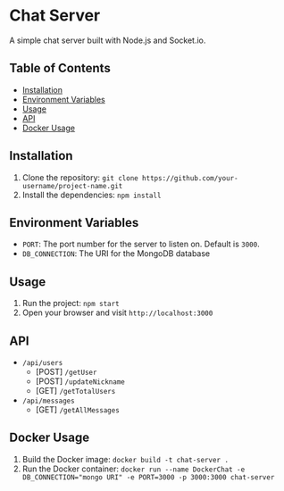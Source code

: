 # Chat Server

A simple chat server built with Node.js and Socket.io.

## Table of Contents

- [Installation](#installation)
- [Environment Variables](#environment-variables)
- [Usage](#usage)
- [API](#api)
- [Docker Usage](#docker-usage)

## Installation

1. Clone the repository: `git clone https://github.com/your-username/project-name.git`
2. Install the dependencies: `npm install`

## Environment Variables

- `PORT`: The port number for the server to listen on. Default is `3000`.
- `DB_CONNECTION`: The URI for the MongoDB database

## Usage

1. Run the project: `npm start`
2. Open your browser and visit `http://localhost:3000`

## API

- `/api/users`
  - [POST] `/getUser`
  - [POST] `/updateNickname`
  - [GET] `/getTotalUsers`
- `/api/messages`
  - [GET] `/getAllMessages`

## Docker Usage

1. Build the Docker image: `docker build -t chat-server .`
2. Run the Docker container: `docker run --name DockerChat -e DB_CONNECTION="mongo URI" -e PORT=3000 -p 3000:3000 chat-server`

